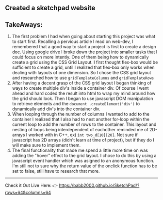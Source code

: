 ## Created a sketchpad website 

TakeAways:
---
1. The first problem I had when going about starting this project was what to start first. Recalling a pervious article I read on web-dev, I remembered that a good 
way to start a project is first to create a design doc. Using google drive I broke down the project into smaller tasks that I could focus on more intently. One of them
being how to dynamically create a grid using the CSS Grid Layout. I first thought flex-box would be sufficient to create a grid, until I realized that flex-box only
works when dealing with layouts of one dimension. So I chose the CSS grid layout and researched how to use `gridTemplateColumns` and `gridTemplateRows`
2. After having a decent grasp of the CSS grid layout I began thinking of ways to create multiple div's inside a container div. Of course I went ahead and
hard coded the result into html to wrap my mind around how the grid should look. Then I began to use javascript DOM manipulation to retrieve elements and the `document
.createElement('div')` to dynamically add div's into the container div. 
3. When looping through the number of columns I wanted to add to the container I realized that I also had to nest another for-loop within the current loop to add the
number of rows to the container. This layout and nesting of loops being interdependent of eachother reminded me of 2D-arrays I worked with in C++, ex) `int two_d[10][20]`.
Not sure if javascript has 2D arrays (didn't learn at time of project), but if they do I will make sure to implement them.
4. The final functionality that made me spend a little more time on was adding the "hover" effect to the grid layout. I chose to do this by using a javascript event handler
which was asigned to an anonymous function. I'm still not to sure why the return value of the onclick function has to be set to false, still have to research that more.

---
Check it Out Live Here: :point_right: https://babb2000.github.io/SketchPad/?rows=64&columns=64
